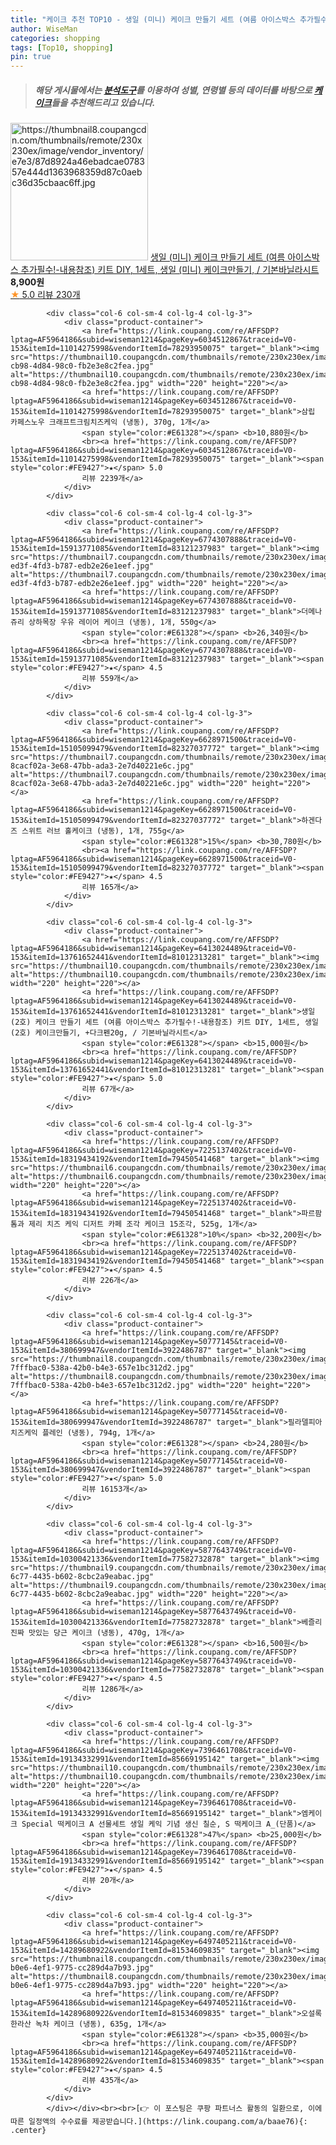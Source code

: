 ```yaml
---
title: "케이크 추천 TOP10 - 생일 (미니) 케이크 만들기 세트 (여름 아이스박스 추가필수!-내용참조) 키트 DIY, 1세트, 생일 (미니) 케이크만들기,"
author: WiseMan
categories: shopping
tags: [Top10, shopping]
pin: true
---
```


> ##### 해당 게시물에서는 [**분석도구**](https://itemscout.io/)를 이용하여 **성별**, **연령별** 등의 데이터를 바탕으로 [**케이크**](https://link.coupang.com/a/baae76)들을 추천해드리고 있습니다.
<div class="container"><div class="row">
            <div class="col-6 col-sm-4 col-lg-4 col-lg-3">
                <div class="product-container">
                    <a href="https://link.coupang.com/re/AFFSDP?lptag=AF5964186&subid=wiseman1214&pageKey=6413002901&traceid=V0-153&itemId=13761490013&vendorItemId=81012152156" target="_blank"><img src="https://thumbnail8.coupangcdn.com/thumbnails/remote/230x230ex/image/vendor_inventory/e7e3/87d8924a46ebadcae078357e444d1363968359d87c0aebc36d35cbaac6ff.jpg" alt="https://thumbnail8.coupangcdn.com/thumbnails/remote/230x230ex/image/vendor_inventory/e7e3/87d8924a46ebadcae078357e444d1363968359d87c0aebc36d35cbaac6ff.jpg" width="220" height="220"></a>
                    <a href="https://link.coupang.com/re/AFFSDP?lptag=AF5964186&subid=wiseman1214&pageKey=6413002901&traceid=V0-153&itemId=13761490013&vendorItemId=81012152156" target="_blank">생일 (미니) 케이크 만들기 세트 (여름 아이스박스 추가필수!-내용참조) 키트 DIY, 1세트, 생일 (미니) 케이크만들기, / 기본바닐라시트</a>
                    <span style="color:#E61328"></span> <b>8,900원</b>
                    <br><a href="https://link.coupang.com/re/AFFSDP?lptag=AF5964186&subid=wiseman1214&pageKey=6413002901&traceid=V0-153&itemId=13761490013&vendorItemId=81012152156" target="_blank"><span style="color:#FE9427">★</span> 5.0
                    리뷰 230개</a>
                </div>
            </div>
            
            <div class="col-6 col-sm-4 col-lg-4 col-lg-3">
                <div class="product-container">
                    <a href="https://link.coupang.com/re/AFFSDP?lptag=AF5964186&subid=wiseman1214&pageKey=6034512867&traceid=V0-153&itemId=11014275998&vendorItemId=78293950075" target="_blank"><img src="https://thumbnail10.coupangcdn.com/thumbnails/remote/230x230ex/image/retail/images/2021/06/14/11/5/b7fa9d1b-cb98-4d84-98c0-fb2e3e8c2fea.jpg" alt="https://thumbnail10.coupangcdn.com/thumbnails/remote/230x230ex/image/retail/images/2021/06/14/11/5/b7fa9d1b-cb98-4d84-98c0-fb2e3e8c2fea.jpg" width="220" height="220"></a>
                    <a href="https://link.coupang.com/re/AFFSDP?lptag=AF5964186&subid=wiseman1214&pageKey=6034512867&traceid=V0-153&itemId=11014275998&vendorItemId=78293950075" target="_blank">삼립 카페스노우 크래프트크림치즈케익 (냉동), 370g, 1개</a>
                    <span style="color:#E61328"></span> <b>10,880원</b>
                    <br><a href="https://link.coupang.com/re/AFFSDP?lptag=AF5964186&subid=wiseman1214&pageKey=6034512867&traceid=V0-153&itemId=11014275998&vendorItemId=78293950075" target="_blank"><span style="color:#FE9427">★</span> 5.0
                    리뷰 2239개</a>
                </div>
            </div>
            
            <div class="col-6 col-sm-4 col-lg-4 col-lg-3">
                <div class="product-container">
                    <a href="https://link.coupang.com/re/AFFSDP?lptag=AF5964186&subid=wiseman1214&pageKey=6774307888&traceid=V0-153&itemId=15913771085&vendorItemId=83121237983" target="_blank"><img src="https://thumbnail7.coupangcdn.com/thumbnails/remote/230x230ex/image/retail/images/2022/09/14/10/9/cb79e936-ed3f-4fd3-b787-edb2e26e1eef.jpg" alt="https://thumbnail7.coupangcdn.com/thumbnails/remote/230x230ex/image/retail/images/2022/09/14/10/9/cb79e936-ed3f-4fd3-b787-edb2e26e1eef.jpg" width="220" height="220"></a>
                    <a href="https://link.coupang.com/re/AFFSDP?lptag=AF5964186&subid=wiseman1214&pageKey=6774307888&traceid=V0-153&itemId=15913771085&vendorItemId=83121237983" target="_blank">더메나쥬리 상하목장 우유 레이어 케이크 (냉동), 1개, 550g</a>
                    <span style="color:#E61328"></span> <b>26,340원</b>
                    <br><a href="https://link.coupang.com/re/AFFSDP?lptag=AF5964186&subid=wiseman1214&pageKey=6774307888&traceid=V0-153&itemId=15913771085&vendorItemId=83121237983" target="_blank"><span style="color:#FE9427">★</span> 4.5
                    리뷰 559개</a>
                </div>
            </div>
            
            <div class="col-6 col-sm-4 col-lg-4 col-lg-3">
                <div class="product-container">
                    <a href="https://link.coupang.com/re/AFFSDP?lptag=AF5964186&subid=wiseman1214&pageKey=6628971500&traceid=V0-153&itemId=15105099479&vendorItemId=82327037772" target="_blank"><img src="https://thumbnail7.coupangcdn.com/thumbnails/remote/230x230ex/image/retail/images/4877866105617235-8cacf02a-3e68-47bb-ada3-2e7d40221e6c.jpg" alt="https://thumbnail7.coupangcdn.com/thumbnails/remote/230x230ex/image/retail/images/4877866105617235-8cacf02a-3e68-47bb-ada3-2e7d40221e6c.jpg" width="220" height="220"></a>
                    <a href="https://link.coupang.com/re/AFFSDP?lptag=AF5964186&subid=wiseman1214&pageKey=6628971500&traceid=V0-153&itemId=15105099479&vendorItemId=82327037772" target="_blank">하겐다즈 스위트 러브 홀케이크 (냉동), 1개, 755g</a>
                    <span style="color:#E61328">15%</span> <b>30,780원</b>
                    <br><a href="https://link.coupang.com/re/AFFSDP?lptag=AF5964186&subid=wiseman1214&pageKey=6628971500&traceid=V0-153&itemId=15105099479&vendorItemId=82327037772" target="_blank"><span style="color:#FE9427">★</span> 4.5
                    리뷰 165개</a>
                </div>
            </div>
            
            <div class="col-6 col-sm-4 col-lg-4 col-lg-3">
                <div class="product-container">
                    <a href="https://link.coupang.com/re/AFFSDP?lptag=AF5964186&subid=wiseman1214&pageKey=6413024489&traceid=V0-153&itemId=13761652441&vendorItemId=81012313281" target="_blank"><img src="https://thumbnail10.coupangcdn.com/thumbnails/remote/230x230ex/image/vendor_inventory/c224/21ebffc4e0c554e1bbe321bdcc970b2cd395177ab4e1dfa63f73e88347cf.jpg" alt="https://thumbnail10.coupangcdn.com/thumbnails/remote/230x230ex/image/vendor_inventory/c224/21ebffc4e0c554e1bbe321bdcc970b2cd395177ab4e1dfa63f73e88347cf.jpg" width="220" height="220"></a>
                    <a href="https://link.coupang.com/re/AFFSDP?lptag=AF5964186&subid=wiseman1214&pageKey=6413024489&traceid=V0-153&itemId=13761652441&vendorItemId=81012313281" target="_blank">생일 (2호) 케이크 만들기 세트 (여름 아이스박스 추가필수!-내용참조) 키트 DIY, 1세트, 생일 (2호) 케이크만들기, +다크펜20g, / 기본바닐라시트</a>
                    <span style="color:#E61328"></span> <b>15,000원</b>
                    <br><a href="https://link.coupang.com/re/AFFSDP?lptag=AF5964186&subid=wiseman1214&pageKey=6413024489&traceid=V0-153&itemId=13761652441&vendorItemId=81012313281" target="_blank"><span style="color:#FE9427">★</span> 5.0
                    리뷰 67개</a>
                </div>
            </div>
            
            <div class="col-6 col-sm-4 col-lg-4 col-lg-3">
                <div class="product-container">
                    <a href="https://link.coupang.com/re/AFFSDP?lptag=AF5964186&subid=wiseman1214&pageKey=7225137402&traceid=V0-153&itemId=18319434192&vendorItemId=79450541468" target="_blank"><img src="https://thumbnail6.coupangcdn.com/thumbnails/remote/230x230ex/image/vendor_inventory/d554/d3797b5b8d5db53bdb0e559730004bd35c20fb858470db03aae53ea93971.jpg" alt="https://thumbnail6.coupangcdn.com/thumbnails/remote/230x230ex/image/vendor_inventory/d554/d3797b5b8d5db53bdb0e559730004bd35c20fb858470db03aae53ea93971.jpg" width="220" height="220"></a>
                    <a href="https://link.coupang.com/re/AFFSDP?lptag=AF5964186&subid=wiseman1214&pageKey=7225137402&traceid=V0-153&itemId=18319434192&vendorItemId=79450541468" target="_blank">파르팜 톰과 제리 치즈 케익 디저트 카페 조각 케이크 15조각, 525g, 1개</a>
                    <span style="color:#E61328">10%</span> <b>32,200원</b>
                    <br><a href="https://link.coupang.com/re/AFFSDP?lptag=AF5964186&subid=wiseman1214&pageKey=7225137402&traceid=V0-153&itemId=18319434192&vendorItemId=79450541468" target="_blank"><span style="color:#FE9427">★</span> 4.5
                    리뷰 226개</a>
                </div>
            </div>
            
            <div class="col-6 col-sm-4 col-lg-4 col-lg-3">
                <div class="product-container">
                    <a href="https://link.coupang.com/re/AFFSDP?lptag=AF5964186&subid=wiseman1214&pageKey=50777145&traceid=V0-153&itemId=380699947&vendorItemId=3922486787" target="_blank"><img src="https://thumbnail8.coupangcdn.com/thumbnails/remote/230x230ex/image/retail/images/4599560065854142-7fffbac0-538a-42b0-b4e3-657e1bc312d2.jpg" alt="https://thumbnail8.coupangcdn.com/thumbnails/remote/230x230ex/image/retail/images/4599560065854142-7fffbac0-538a-42b0-b4e3-657e1bc312d2.jpg" width="220" height="220"></a>
                    <a href="https://link.coupang.com/re/AFFSDP?lptag=AF5964186&subid=wiseman1214&pageKey=50777145&traceid=V0-153&itemId=380699947&vendorItemId=3922486787" target="_blank">필라델피아 치즈케익 플레인 (냉동), 794g, 1개</a>
                    <span style="color:#E61328"></span> <b>24,280원</b>
                    <br><a href="https://link.coupang.com/re/AFFSDP?lptag=AF5964186&subid=wiseman1214&pageKey=50777145&traceid=V0-153&itemId=380699947&vendorItemId=3922486787" target="_blank"><span style="color:#FE9427">★</span> 5.0
                    리뷰 16153개</a>
                </div>
            </div>
            
            <div class="col-6 col-sm-4 col-lg-4 col-lg-3">
                <div class="product-container">
                    <a href="https://link.coupang.com/re/AFFSDP?lptag=AF5964186&subid=wiseman1214&pageKey=5877643749&traceid=V0-153&itemId=10300421336&vendorItemId=77582732878" target="_blank"><img src="https://thumbnail9.coupangcdn.com/thumbnails/remote/230x230ex/image/retail/images/2021/06/21/11/1/adc759d0-6c77-4435-b602-8cbc2a9eabac.jpg" alt="https://thumbnail9.coupangcdn.com/thumbnails/remote/230x230ex/image/retail/images/2021/06/21/11/1/adc759d0-6c77-4435-b602-8cbc2a9eabac.jpg" width="220" height="220"></a>
                    <a href="https://link.coupang.com/re/AFFSDP?lptag=AF5964186&subid=wiseman1214&pageKey=5877643749&traceid=V0-153&itemId=10300421336&vendorItemId=77582732878" target="_blank">베즐리 진짜 맛있는 당근 케이크 (냉동), 470g, 1개</a>
                    <span style="color:#E61328"></span> <b>16,500원</b>
                    <br><a href="https://link.coupang.com/re/AFFSDP?lptag=AF5964186&subid=wiseman1214&pageKey=5877643749&traceid=V0-153&itemId=10300421336&vendorItemId=77582732878" target="_blank"><span style="color:#FE9427">★</span> 4.5
                    리뷰 1286개</a>
                </div>
            </div>
            
            <div class="col-6 col-sm-4 col-lg-4 col-lg-3">
                <div class="product-container">
                    <a href="https://link.coupang.com/re/AFFSDP?lptag=AF5964186&subid=wiseman1214&pageKey=7396461708&traceid=V0-153&itemId=19134332991&vendorItemId=85669195142" target="_blank"><img src="https://thumbnail10.coupangcdn.com/thumbnails/remote/230x230ex/image/vendor_inventory/16da/26956e284daf8d8cf0289082294e165a8155f72f9b9049de6b06face7e6c.JPG" alt="https://thumbnail10.coupangcdn.com/thumbnails/remote/230x230ex/image/vendor_inventory/16da/26956e284daf8d8cf0289082294e165a8155f72f9b9049de6b06face7e6c.JPG" width="220" height="220"></a>
                    <a href="https://link.coupang.com/re/AFFSDP?lptag=AF5964186&subid=wiseman1214&pageKey=7396461708&traceid=V0-153&itemId=19134332991&vendorItemId=85669195142" target="_blank">엠케이크 Special 떡케이크 A 선물세트 생일 케익 기념 생신 칠순, S 떡케이크 A_(단품)</a>
                    <span style="color:#E61328">47%</span> <b>25,000원</b>
                    <br><a href="https://link.coupang.com/re/AFFSDP?lptag=AF5964186&subid=wiseman1214&pageKey=7396461708&traceid=V0-153&itemId=19134332991&vendorItemId=85669195142" target="_blank"><span style="color:#FE9427">★</span> 4.5
                    리뷰 20개</a>
                </div>
            </div>
            
            <div class="col-6 col-sm-4 col-lg-4 col-lg-3">
                <div class="product-container">
                    <a href="https://link.coupang.com/re/AFFSDP?lptag=AF5964186&subid=wiseman1214&pageKey=6497405211&traceid=V0-153&itemId=14289680922&vendorItemId=81534609835" target="_blank"><img src="https://thumbnail8.coupangcdn.com/thumbnails/remote/230x230ex/image/retail/images/2022/04/20/14/1/bd236058-b0e6-4ef1-9775-cc289d4a7b93.jpg" alt="https://thumbnail8.coupangcdn.com/thumbnails/remote/230x230ex/image/retail/images/2022/04/20/14/1/bd236058-b0e6-4ef1-9775-cc289d4a7b93.jpg" width="220" height="220"></a>
                    <a href="https://link.coupang.com/re/AFFSDP?lptag=AF5964186&subid=wiseman1214&pageKey=6497405211&traceid=V0-153&itemId=14289680922&vendorItemId=81534609835" target="_blank">오설록 한라산 녹차 케이크 (냉동), 635g, 1개</a>
                    <span style="color:#E61328"></span> <b>35,000원</b>
                    <br><a href="https://link.coupang.com/re/AFFSDP?lptag=AF5964186&subid=wiseman1214&pageKey=6497405211&traceid=V0-153&itemId=14289680922&vendorItemId=81534609835" target="_blank"><span style="color:#FE9427">★</span> 4.5
                    리뷰 435개</a>
                </div>
            </div>
            </div></div><br><br>[👉 이 포스팅은 쿠팡 파트너스 활동의 일환으로, 이에 따른 일정액의 수수료를 제공받습니다.](https://link.coupang.com/a/baae76){: .center}
